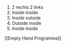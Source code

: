 1)  2 rechts 2 links
2)  Inside Inside
3)  Inside outside
4)  Outside inside
5)  Inside Inside

[[Empty Hand Programma]]
